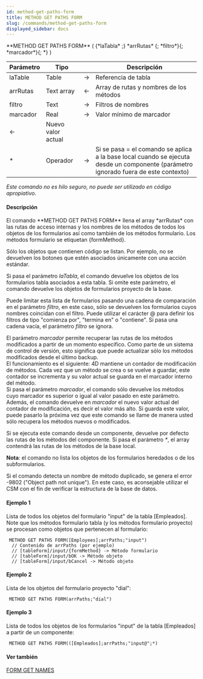 ```yaml
---
id: method-get-paths-form
title: METHOD GET PATHS FORM
slug: /commands/method-get-paths-form
displayed_sidebar: docs
---
```


<!--REF #_command_.METHOD GET PATHS FORM.Syntax-->**METHOD GET PATHS FORM** ( {*laTabla* ;} *arrRutas* {; *filtro*}{; *marcador*}{; *} )<!-- END REF-->
<!--REF #_command_.METHOD GET PATHS FORM.Params-->
| Parámetro | Tipo |  | Descripción |
| --- | --- | --- | --- |
| laTable | Table | &#8594;  | Referencia de tabla |
| arrRutas | Text array | &#8592; | Array de rutas y nombres de los métodos |
| filtro | Text | &#8594;  | Filtros de nombres |
| marcador | Real | &#8594;  | Valor mínimo de marcador |
| &#8592; | Nuevo valor actual |
| * | Operador | &#8594;  | Si se pasa = el comando se aplica a la base local cuando se ejecuta desde un componente (parámetro ignorado fuera de este contexto) |

<!-- END REF-->

*Este comando no es hilo seguro, no puede ser utilizado en código apropiativo.*


#### Descripción 

<!--REF #_command_.METHOD GET PATHS FORM.Summary-->El comando **METHOD GET PATHS FORM** llena el array *arrRutas* con las rutas de acceso internas y los nombres de los métodos de todos los objetos de los formularios así como también de los métodos formulario.<!-- END REF--> Los métodos formulario se etiquetan {formMethod}.  
  
Sólo los objetos que contienen código se listan. Por ejemplo, no se devuelven los botones que estén asociados únicamente con una acción estándar.  
  
Si pasa el parámetro *laTabla*, el comando devuelve los objetos de los formularios tabla asociados a esta tabla. Si omite este parámetro, el comando devuelve los objetos de formularios proyecto de la base.   
  
Puede limitar esta lista de formularios pasando una cadena de comparación en el parámetro *filtro*, en este caso, sólo se devuelven los formularios cuyos nombres coincidan con el filtro. Puede utilizar el carácter @ para definir los filtros de tipo "comienza por", "termina en" o "contiene". Si pasa una cadena vacía, el parámetro *filtro* se ignora.  
  
El parámetro *marcador* permite recuperar las rutas de los métodos modificados a partir de un momento específico. Como parte de un sistema de control de versión, esto significa que puede actualizar sólo los métodos modificados desde el último backup.  
El funcionamiento es el siguiente: 4D mantiene un contador de modificación de métodos. Cada vez que un método se crea o se vuelve a guardar, este contador se incrementa y su valor actual se guarda en el marcador interno del método.  
Si pasa el parámetro *marcador*, el comando sólo devuelve los métodos cuyo marcador es superior o igual al valor pasado en este parámetro. Además, el comando devuelve en *marcador* el nuevo valor actual del contador de modificación, es decir el valor más alto. Si guarda este valor, puede pasarlo la próxima vez que este comando se llame de manera usted sólo recupera los métodos nuevos o modificados.  
  
Si se ejecuta este comando desde un componente, devuelve por defecto las rutas de los métodos del componente. Si pasa el parámetro *\**, el array contendrá las rutas de los métodos de la base local.  
  
**Nota**: el comando no lista los objetos de los formularios heredados o de los subformularios. 

Si el comando detecta un nombre de método duplicado, se genera el error -9802 ("Object path not unique"). En este caso, es aconsejable utilizar el CSM con el fin de verificar la estructura de la base de datos.

#### Ejemplo 1 

Lista de todos los objetos del formulario "input" de la tabla \[Empleados\]. Note que los métodos formulario tabla (y los métodos formulario proyecto) se procesan como objetos que pertenecen al formulario:

```4d
 METHOD GET PATHS FORM([Employees];arrPaths;"input")
  // Contenido de arrPaths (por ejemplo)
  // [tableForm]/input/{formMethod} -> Método formulario
  // [tableForm]/input/bOK -> Método objeto
  // [tableForm]/input/bCancel -> Método objeto
```

#### Ejemplo 2 

Lista de los objetos del formulario proyecto "dial":

```4d
 METHOD GET PATHS FORM(arrPaths;"dial")
```

#### Ejemplo 3 

Lista de todos los objetos de los formularios "input" de la tabla \[Empleados\] a partir de un componente:

```4d
 METHOD GET PATHS FORM(([Empleados];arrPaths;"input@";*)
```

#### Ver también 

[FORM GET NAMES](form-get-names.md)  